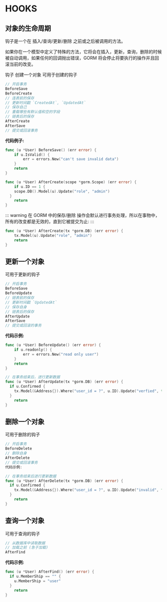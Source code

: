 # HOOKS

## 对象的生命周期
钩子是一个在 插入/查询/更新/删除 之前或之后被调用的方法。

如果你在一个模型中定义了特殊的方法，它将会在插入，更新，查询，删除的时候被自动调用，如果任何的回调抛出错误，GORM 将会停止将要执行的操作并且回滚当前的改变。

钩子
创建一个对象
可用于创建的钩子

```go
// 开启事务
BeforeSave
BeforeCreate
// 连表前的保存
// 更新时间戳 `CreatedAt`, `UpdatedAt`
// 保存自己
// 重载哪些有默认值和空的字段
// 链表后的保存
AfterCreate
AfterSave
// 提交或回滚事务
```
<b>代码例子:</b>

```go
func (u *User) BeforeSave() (err error) {
    if u.IsValid() {
        err = errors.New("can't save invalid data")
    }
    return
}

func (u *User) AfterCreate(scope *gorm.Scope) (err error) {
    if u.ID == 1 {
    scope.DB().Model(u).Update("role", "admin")
  }
    return
}
```
::: warning
在 GORM 中的保存/删除 操作会默认进行事务处理，所以在事物中，所有的改变都是无效的，直到它被提交为止:
:::

```go
func (u *User) AfterCreate(tx *gorm.DB) (err error) {
    tx.Model(u).Update("role", "admin")
    return
}
```

## 更新一个对象
可用于更新的钩子

```go
// 开启事务
BeforeSave
BeforeUpdate
// 链表前的保存
// 更新时间戳 `UpdatedAt`
// 保存自身
// 链表后的保存
AfterUpdate
AfterSave
// 提交或回滚的事务
```
<b>代码示例:</b>

```go
func (u *User) BeforeUpdate() (err error) {
    if u.readonly() {
        err = errors.New("read only user")
    }
    return
}

// 在事务结束后，进行更新数据
func (u *User) AfterUpdate(tx *gorm.DB) (err error) {
  if u.Confirmed {
    tx.Model(&Address{}).Where("user_id = ?", u.ID).Update("verfied", true)
  }
    return
}
```

## 删除一个对象
可用于删除的钩子

```go
// 开启事务
BeforeDelete
// 删除自身
AfterDelete
// 提交或回滚事务
代码示例:

// 在事务结束后进行更新数据
func (u *User) AfterDelete(tx *gorm.DB) (err error) {
  if u.Confirmed {
    tx.Model(&Address{}).Where("user_id = ?", u.ID).Update("invalid", false)
  }
    return
}
```
## 查询一个对象
可用于查询的钩子

```go
// 从数据库中读取数据
// 加载之前 (急于加载)
AfterFind
```
<b>代码示例:</b>

```go
func (u *User) AfterFind() (err error) {
  if u.MemberShip == "" {
    u.MemberShip = "user"
  }
    return
}
```
